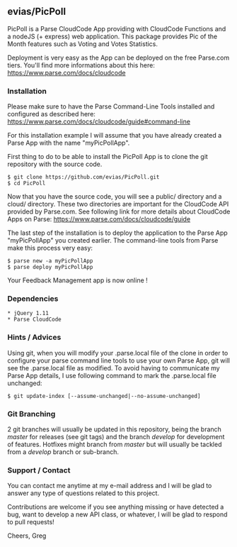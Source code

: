 ## evias/PicPoll
PicPoll is a Parse CloudCode App providing with CloudCode Functions
and a nodeJS (+ express) web application. This package provides Pic
of the Month features such as Voting and Votes Statistics.

Deployment is very easy as the App can be deployed on the free Parse.com
tiers. You'll find more informations about this here: https://www.parse.com/docs/cloudcode

### Installation
Please make sure to have the Parse Command-Line Tools installed and configured
as described here: https://www.parse.com/docs/cloudcode/guide#command-line

For this installation example I will assume that you have already created
a Parse App with the name "myPicPollApp".

First thing to do to be able to install the PicPoll App is to clone
the git repository with the source code.

    $ git clone https://github.com/evias/PicPoll.git
    $ cd PicPoll

Now that you have the source code, you will see a public/ directory and a
cloud/ directory. These two directories are important for the CloudCode API
provided by Parse.com. See following link for more details about CloudCode
Apps on Parse: https://www.parse.com/docs/cloudcode/guide

The last step of the installation is to deploy the application to the Parse
App "myPicPollApp" you created earlier. The command-line tools from Parse
make this process very easy:

    $ parse new -a myPicPollApp
    $ parse deploy myPicPollApp

Your Feedback Management app is now online !

### Dependencies
    * jQuery 1.11
    * Parse CloudCode

### Hints / Advices
Using git, when you will modify your .parse.local file of the clone in order
to configure your parse command line tools to use your own Parse App, git will
see the .parse.local file as modified. To avoid having to communicate my Parse
App details, I use following command to mark the .parse.local file unchanged:

    $ git update-index [--assume-unchanged|--no-assume-unchanged]

### Git Branching
2 git branches will usually be updated in this repository, being the branch
*master* for releases (see git tags) and the branch *develop* for development
of features. Hotfixes might branch from *master* but will usually be tackled
from a *develop* branch or sub-branch.

### Support / Contact
You can contact me anytime at my e-mail address and I will be glad to answer
any type of questions related to this project.

Contributions are welcome if you see anything missing or have detected a
bug, want to develop a new API class, or whatever, I will be glad to respond
to pull requests!

Cheers,
Greg
